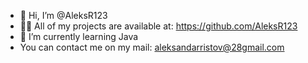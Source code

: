 - 👋 Hi, I’m @AleksR123
- 👨‍💻 All of my projects are available at: https://github.com/AleksR123
- 🌱 I’m currently learning Java
- You can contact me on my mail: aleksandarristov@28gmail.com

<!---
AleksR123/AleksR123 is a ✨ special ✨ repository because its `README.md` (this file) appears on your GitHub profile.
You can click the Preview link to take a look at your changes.
--->
